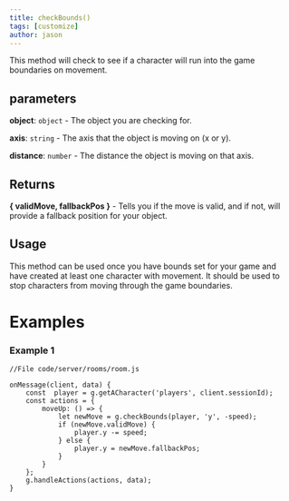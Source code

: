 ```yaml
---
title: checkBounds()
tags: [customize]
author: jason
---
```

This method will check to see if a character will run into the game boundaries on movement.
## parameters
**object**: `object` - The object you are checking for.

**axis**: `string` - The axis that the object is moving on (x or y).

**distance**: `number` - The distance the object is moving on that axis.
## Returns
**{ validMove, fallbackPos }** - Tells you if the move is valid, and if not, will provide a fallback position for your object.
## Usage
This method can be used once you have bounds set for your game and have created at least one character with movement. It should be used to stop characters from moving through the game boundaries.
# Examples
### Example 1
```
//File code/server/rooms/room.js
​
onMessage(client, data) {
	const  player = g.getACharacter('players', client.sessionId);
	const actions = {
		moveUp: () => {
			let newMove = g.checkBounds(player, 'y', -speed);
			if (newMove.validMove) {
				player.y -= speed;
			} else {
				player.y = newMove.fallbackPos;
			}
		}
	};
	g.handleActions(actions, data);
}
```
